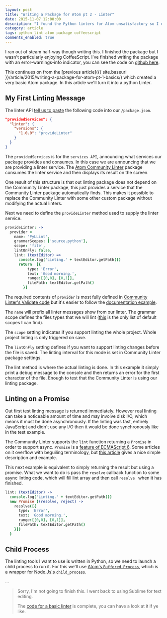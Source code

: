 ```yaml
---
layout: post
title: "Writing a Package for Atom pt 2 - Linter"
date: 2015-11-07 12:00:00
description: "I found the Python linters for Atom unsatisfactory so I decided to create my own. This involved learning to write Atom packages and CoffeeScript. This article transforms a basic package into a linter."
category: article
tags: python lint atom package coffeescript
comments_enabled: true
---
```


I ran out of steam half-way though writing this. I finished the package but I wasn't particularly enjoying CoffeeScript.
I've finished writing the package with an error-warnings-info indicator, you can see the code on [github here](https://github.com/t3hmun/python-lama-lint).

This continues on from the [previous article]({{ site.baseurl }}/article/2015/writing-a-package-for-atom-pt-1-basics/) which created a very basic Atom package. In this article we'll turn it into a python Linter.

## My First Linting Message

The linter API [tell us to paste](https://github.com/atom-community/linter/wiki/Linter-API) the following code into our `/package.json`.

```json
"providedServices": {
  "linter": {
    "versions": {
      "1.0.0": "provideLinter"
    }
  }
}
```

The `providedServices` is for the `services API`, announcing what services our package provides and consumes. In this case we are announcing that we are providing a linter service. The [Atom Community Linter](https://github.com/atom-community/linter/blob/master/package.json) package consumes the linter service and then displays its result on the screen.

One result of this structure is that out linting package does not depend on the Community Linter package, this just provides a service that the Community Linter package automatically finds. This makes it possible to replace the Community Linter with some other custom package without modifying the actual linters.

Next we need to define the `provideLinter` method used to supply the linter service.

```coffeescript
provideLinter: ->
  provider =
    name: 'PyLLint',
    grammarScopes: ['source.python'],
    scope: 'file',
    lintOnFly: false,
    lint: (textEditor) =>
      console.log('Linting.' + textEditor.getPath())
      return  [{
          type: 'Error',
          text: 'Good morning.',
          range:[[0,0], [0,1]],
          filePath: textEditor.getPath()
        }]
```

The required contents of `provider` is most fully defined in [Community Linter's Validate code](https://github.com/atom-community/linter/blob/master/lib/validate.coffee) but it's easier to follow the [documentation example](https://github.com/atom-community/linter/wiki/Linter-API).

The `name` will prefix all linter messages show from our linter. The grammar scope defines the files types that we will lint ([this](https://github.com/execjosh/atom-file-types) is the only list of default scopes I can find).

The `scope` setting indicates if you support linting the whole project. Whole project linting is only triggered on save.

The `lintOnFly` setting defines if you want to support linting changes before the file is saved. The linting interval for this mode is set in Community Linter package settings.

The lint method is where the actual linting is done. In this example it simply print a debug message to the console and then returns an error for the first character of the file. Enough to test that the Community Linter is using our linting package.  


## Linting on a Promise

Out first test linting message is returned immediately. However real linting can take a noticeable amount of time and may involve disk I/O, which means it must be done asynchronously. If the linting was fast, entirely JavaScript and didn't use any I/O then it would be done synchronously like in the test example.

The Community Linter supports the `lint` function returning a `Promise` in order to support async. `Promise` is a [feature of ECMAScript 6](http://www.ecma-international.org/ecma-262/6.0/#sec-promise-constructor). Some articles on it overflow with beguiling terminology, but [this article](http://www.html5rocks.com/en/tutorials/es6/promises/#toc-async) gives a nice simple description and example.

This next example is equivalent to simply returning the result but using a promise. What we want to do is pass the `resolve` callback function to some async linting code, which will fill lint array and then call `resolve ` when it has finished.   

```coffeescript
lint: (textEditor) ->
  console.log('Linting.' + textEditor.getPath())
  new Promise ((resolve, reject) ->
    resolve([{
      type: 'Error',
      text: 'Good morning.',
      range:[[0,0], [0,1]],
      filePath: textEditor.getPath()
    }])
  )

```



## Child Process

The linting tools I want to use is written in Python, so we need to launch a child process to run it. For this we'll use [Atom's `Buffered Process`](https://atom.io/docs/api/v1.1.0/BufferedProcess), which is a wrapper for [Node.Js's `child_process`](https://nodejs.org/api/child_process.html).

...


> Sorry, I'm not going to finish this. I went back to using Sublime for text editing.
> 
> The [code for a basic linter](https://github.com/t3hmun/python-lama-lint) is complete, you can have a look at it if ye like.